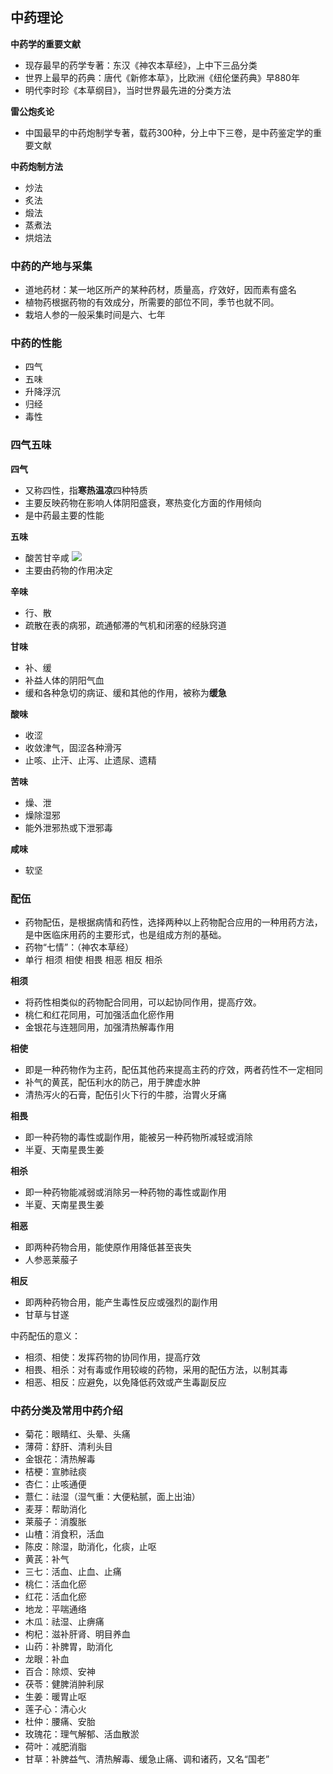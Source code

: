 ## 中药理论

**中药学的重要文献**

- 现存最早的药学专著：东汉《神农本草经》，上中下三品分类
- 世界上最早的药典：唐代《新修本草》，比欧洲《纽伦堡药典》早880年
- 明代李时珍《本草纲目》，当时世界最先进的分类方法

**雷公炮炙论**

- 中国最早的中药炮制学专著，载药300种，分上中下三卷，是中药鉴定学的重要文献

**中药炮制方法**

- 炒法
- 炙法
- 煅法
- 蒸煮法
- 烘焙法

### 中药的产地与采集

- 道地药材：某一地区所产的某种药材，质量高，疗效好，因而素有盛名
- 植物药根据药物的有效成分，所需要的部位不同，季节也就不同。
- 栽培人参的一般采集时间是六、七年

### 中药的性能

- 四气
- 五味
- 升降浮沉
- 归经
- 毒性

### 四气五味

**四气**

- 又称四性，指**寒热温凉**四种特质
- 主要反映药物在影响人体阴阳盛衰，寒热变化方面的作用倾向
- 是中药最主要的性能

**五味**

- 酸苦甘辛咸
![](https://i.imgur.com/hzmQTmd.png)
- 主要由药物的作用决定

**辛味**

- 行、散
- 疏散在表的病邪，疏通郁滞的气机和闭塞的经脉窍道

**甘味**

- 补、缓
- 补益人体的阴阳气血
- 缓和各种急切的病证、缓和其他的作用，被称为**缓急**

**酸味**

- 收涩
- 收敛津气，固涩各种滑泻
- 止咳、止汗、止泻、止遗尿、遗精

**苦味**

- 燥、泄
- 燥除湿邪
- 能外泄邪热或下泄邪毒

**咸味**

- 软坚

### 配伍

- 药物配伍，是根据病情和药性，选择两种以上药物配合应用的一种用药方法，是中医临床用药的主要形式，也是组成方剂的基础。
- 药物“七情”：（神农本草经）
- 单行 相须
相使
相畏
相恶
相反
相杀

**相须**

- 将药性相类似的药物配合同用，可以起协同作用，提高疗效。
- 桃仁和红花同用，可加强活血化瘀作用
- 金银花与连翘同用，加强清热解毒作用

**相使**

- 即是一种药物作为主药，配伍其他药来提高主药的疗效，两者药性不一定相同
- 补气的黄芪，配伍利水的防己，用于脾虚水肿
- 清热泻火的石膏，配伍引火下行的牛膝，治胃火牙痛

**相畏**

- 即一种药物的毒性或副作用，能被另一种药物所减轻或消除
- 半夏、天南星畏生姜

**相杀**

- 即一种药物能减弱或消除另一种药物的毒性或副作用
- 半夏、天南星畏生姜

**相恶**

- 即两种药物合用，能使原作用降低甚至丧失
- 人参恶莱菔子

**相反**

- 即两种药物合用，能产生毒性反应或强烈的副作用
- 甘草与甘遂

中药配伍的意义：

- 相须、相使：发挥药物的协同作用，提高疗效
- 相畏、相杀：对有毒或作用较峻的药物，采用的配伍方法，以制其毒
- 相恶、相反：应避免，以免降低药效或产生毒副反应

### 中药分类及常用中药介绍

- 菊花：眼睛红、头晕、头痛
- 薄荷：舒肝、清利头目
- 金银花：清热解毒
- 桔梗：宣肺祛痰
- 杏仁：止咳通便
- 薏仁：祛湿（湿气重：大便粘腻，面上出油）
- 麦芽：帮助消化
- 莱菔子：消腹胀
- 山楂：消食积，活血
- 陈皮：除湿，助消化，化痰，止呕
- 黄芪：补气
- 三七：活血、止血、止痛
- 桃仁：活血化瘀
- 红花：活血化瘀
- 地龙：平喘通络
- 木瓜：祛湿、止痹痛
- 枸杞：滋补肝肾、明目养血
- 山药：补脾胃，助消化
- 龙眼：补血
- 百合：除烦、安神
- 茯苓：健脾消肿利尿
- 生姜：暖胃止呕
- 莲子心：清心火
- 杜仲：腰痛、安胎
- 玫瑰花：理气解郁、活血散淤
- 荷叶：减肥消脂
- 甘草：补脾益气、清热解毒、缓急止痛、调和诸药，又名“国老”






